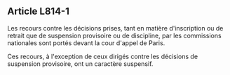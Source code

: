 Article L814-1
----
Les recours contre les décisions prises, tant en matière d'inscription ou de
retrait que de suspension provisoire ou de discipline, par les commissions
nationales sont portés devant la cour d'appel de Paris.

Ces recours, à l'exception de ceux dirigés contre les décisions de suspension
provisoire, ont un caractère suspensif.
